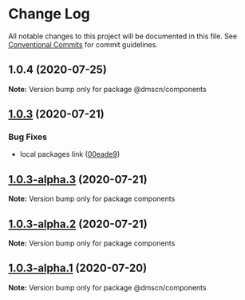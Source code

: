 # Change Log

All notable changes to this project will be documented in this file.
See [Conventional Commits](https://conventionalcommits.org) for commit guidelines.

## 1.0.4 (2020-07-25)

**Note:** Version bump only for package @dmscn/components





## [1.0.3](https://github.com/dmscn/monorepo/compare/@dmscn/components@1.0.3-alpha.1...@dmscn/components@1.0.3) (2020-07-21)


### Bug Fixes

* local packages link ([00eade9](https://github.com/dmscn/monorepo/commit/00eade90a13e5c4f5fc943a4b750229c520936bb))





## [1.0.3-alpha.3](https://github.com/dmscn/monorepo/compare/components@1.0.3-alpha.2...components@1.0.3-alpha.3) (2020-07-21)

**Note:** Version bump only for package components





## [1.0.3-alpha.2](https://github.com/dmscn/monorepo/compare/components@1.0.2-alpha.0...components@1.0.3-alpha.2) (2020-07-21)

**Note:** Version bump only for package components





## [1.0.3-alpha.1](https://github.com/dmscn/monorepo/compare/@dmscn/components@1.0.3-alpha.0...@dmscn/components@1.0.3-alpha.1) (2020-07-20)

**Note:** Version bump only for package @dmscn/components
